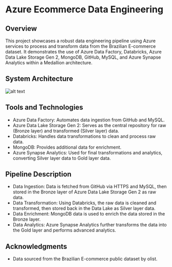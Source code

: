 # Azure Ecommerce Data Engineering

## Overview
This project showcases a robust data engineering pipeline using Azure services to process and transform data from the Brazilian E-commerce dataset. 
It demonstrates the use of Azure Data Factory, Databricks, Azure Data Lake Storage Gen 2, MongoDB, GitHub, MySQL, and Azure Synapse Analytics within a Medallion architecture.

## System Architecture
![alt text](system_architecture-1.png)

## Tools and Technologies
 - Azure Data Factory: Automates data ingestion from GitHub and MySQL.
 - Azure Data Lake Storage Gen 2: Serves as the central repository for raw (Bronze layer) and transformed (Silver layer) data.
 - Databricks: Handles data transformations to clean and process raw data.
 - MongoDB: Provides additional data for enrichment.
 - Azure Synapse Analytics: Used for final transformations and analytics, converting Silver layer data to Gold layer data.

## Pipeline Description
 - Data Ingestion: Data is fetched from GitHub via HTTPS and MySQL, then stored in the Bronze layer of Azure Data Lake Storage Gen 2 as raw data.
 - Data Transformation: Using Databricks, the raw data is cleaned and transformed, then stored back in the Data Lake as Silver layer data.
 - Data Enrichment: MongoDB data is used to enrich the data stored in the Bronze layer.
 - Data Analytics: Azure Synapse Analytics further transforms the data into the Gold layer and performs advanced analytics.

## Acknowledgments
 - Data sourced from the Brazilian E-commerce public dataset by olist.
